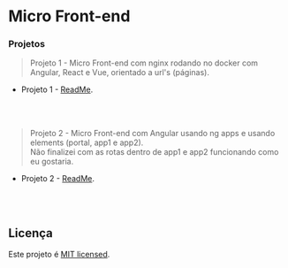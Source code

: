 # Micro Front-end

### Projetos

> Projeto 1 - Micro Front-end com nginx rodando no docker com Angular, React e Vue, orientado a url's (páginas).

- Projeto 1 - [ReadMe](./project-one/README.md).

  <br>
  <br>

> Projeto 2 - Micro Front-end com Angular usando ng apps e usando elements (portal, app1 e app2).<br />
> Não finalizei com as rotas dentro de app1 e app2 funcionando como eu gostaria.

- Projeto 2 - [ReadMe](./project-two/README.md).

  <br>
  <br>

## Licença

Este projeto é [MIT licensed](./LICENSE).
